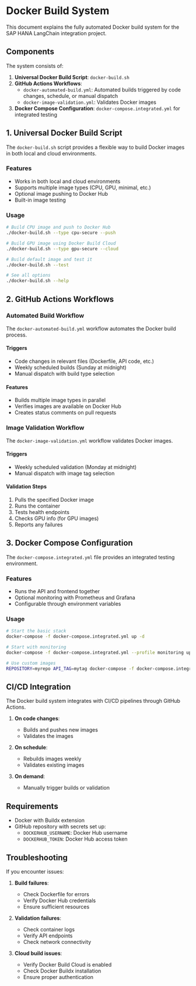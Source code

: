 # Docker Build System

This document explains the fully automated Docker build system for the SAP HANA LangChain integration project.

## Components

The system consists of:

1. **Universal Docker Build Script**: `docker-build.sh`
2. **GitHub Actions Workflows**:
   - `docker-automated-build.yml`: Automated builds triggered by code changes, schedule, or manual dispatch
   - `docker-image-validation.yml`: Validates Docker images
3. **Docker Compose Configuration**: `docker-compose.integrated.yml` for integrated testing

## 1. Universal Docker Build Script

The `docker-build.sh` script provides a flexible way to build Docker images in both local and cloud environments.

### Features

- Works in both local and cloud environments
- Supports multiple image types (CPU, GPU, minimal, etc.)
- Optional image pushing to Docker Hub
- Built-in image testing

### Usage

```bash
# Build CPU image and push to Docker Hub
./docker-build.sh --type cpu-secure --push

# Build GPU image using Docker Build Cloud
./docker-build.sh --type gpu-secure --cloud

# Build default image and test it
./docker-build.sh --test

# See all options
./docker-build.sh --help
```

## 2. GitHub Actions Workflows

### Automated Build Workflow

The `docker-automated-build.yml` workflow automates the Docker build process.

#### Triggers

- Code changes in relevant files (Dockerfile, API code, etc.)
- Weekly scheduled builds (Sunday at midnight)
- Manual dispatch with build type selection

#### Features

- Builds multiple image types in parallel
- Verifies images are available on Docker Hub
- Creates status comments on pull requests

### Image Validation Workflow

The `docker-image-validation.yml` workflow validates Docker images.

#### Triggers

- Weekly scheduled validation (Monday at midnight)
- Manual dispatch with image tag selection

#### Validation Steps

1. Pulls the specified Docker image
2. Runs the container
3. Tests health endpoints
4. Checks GPU info (for GPU images)
5. Reports any failures

## 3. Docker Compose Configuration

The `docker-compose.integrated.yml` file provides an integrated testing environment.

### Features

- Runs the API and frontend together
- Optional monitoring with Prometheus and Grafana
- Configurable through environment variables

### Usage

```bash
# Start the basic stack
docker-compose -f docker-compose.integrated.yml up -d

# Start with monitoring
docker-compose -f docker-compose.integrated.yml --profile monitoring up -d

# Use custom images
REPOSITORY=myrepo API_TAG=mytag docker-compose -f docker-compose.integrated.yml up -d
```

## CI/CD Integration

The Docker build system integrates with CI/CD pipelines through GitHub Actions.

1. **On code changes**:
   - Builds and pushes new images
   - Validates the images

2. **On schedule**:
   - Rebuilds images weekly
   - Validates existing images

3. **On demand**:
   - Manually trigger builds or validation

## Requirements

- Docker with Buildx extension
- GitHub repository with secrets set up:
  - `DOCKERHUB_USERNAME`: Docker Hub username
  - `DOCKERHUB_TOKEN`: Docker Hub access token

## Troubleshooting

If you encounter issues:

1. **Build failures**:
   - Check Dockerfile for errors
   - Verify Docker Hub credentials
   - Ensure sufficient resources

2. **Validation failures**:
   - Check container logs
   - Verify API endpoints
   - Check network connectivity

3. **Cloud build issues**:
   - Verify Docker Build Cloud is enabled
   - Check Docker Buildx installation
   - Ensure proper authentication